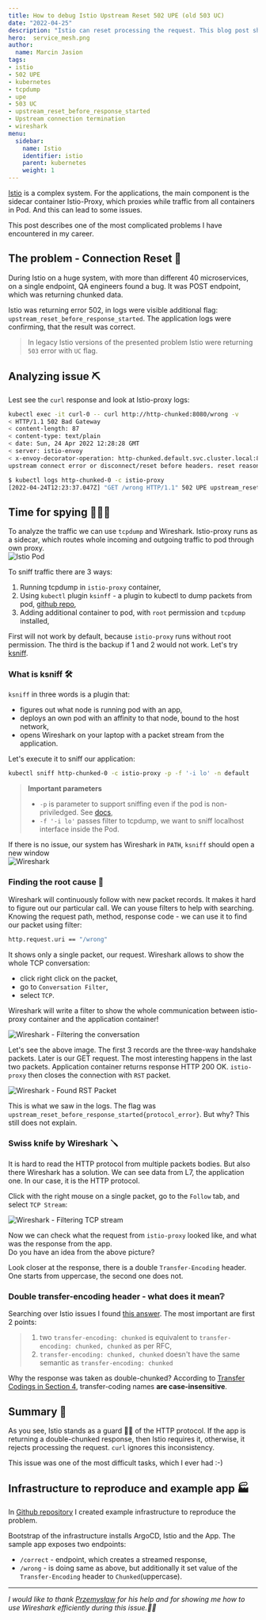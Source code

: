 ```yaml
---
title: How to debug Istio Upstream Reset 502 UPE (old 503 UC)
date: "2022-04-25"
description: "Istio can reset processing the request. This blog post shows how to analyze the issue if logs does not help"
hero:  service_mesh.png
author:
  name: Marcin Jasion
tags:
- istio
- 502 UPE
- kubernetes
- tcpdump
- upe
- 503 UC
- upstream_reset_before_response_started 
- Upstream connection termination
- wireshark
menu:
  sidebar:
    name: Istio
    identifier: istio
    parent: kubernetes
    weight: 1
---
```


[Istio](https://istio.io) is a complex system. For the applications, the main component is the sidecar container Istio-Proxy, which proxies while traffic from all containers in Pod. And this can lead to some issues.

This post describes one of the most complicated problems I have encountered in my career.

## The problem - Connection Reset 🐛

During Istio on a huge system, with more than different 40 microservices, on a single endpoint, QA engineers found a bug. It was POST endpoint, which was returning chunked data.

Istio was returning error 502, in logs were visible additional flag: `upstream_reset_before_response_started`. The application logs were confirming, that the result was correct.

> In legacy Istio versions of the presented problem Istio were returning `503` error with `UC` flag.

## Analyzing issue ⛏️

Lest see the  `curl` response and look at Istio-proxy logs:

```bash
kubectl exec -it curl-0 -- curl http://http-chunked:8080/wrong -v
< HTTP/1.1 502 Bad Gateway
< content-length: 87
< content-type: text/plain
< date: Sun, 24 Apr 2022 12:28:28 GMT
< server: istio-envoy
< x-envoy-decorator-operation: http-chunked.default.svc.cluster.local:8080/*
upstream connect error or disconnect/reset before headers. reset reason: protocol error

$ kubectl logs http-chunked-0 -c istio-proxy
[2022-04-24T12:23:37.047Z] "GET /wrong HTTP/1.1" 502 UPE upstream_reset_before_response_started{protocol_error} - "-" 0 87 1001 - "-" "curl/7.80.0" "3987a4cb-2e0e-4de6-af66-7e3447600c73" "http-chunked:8080" "10.244.0.17:8080" inbound|8080|| 127.0.0.6:39063 10.244.0.17:8080 10.244.0.14:35500 - default
```

## Time for spying 🕵🏻‍♂️

To analyze the traffic we can use `tcpdump` and Wireshark. Istio-proxy runs as a sidecar, which routes whole incoming and outgoing traffic to pod through own proxy.  
![Istio Pod](./istio-pod.png)

To sniff traffic there are 3 ways:

1. Running tcpdump in `istio-proxy` container,
2. Using `kubectl` plugin `ksinff`  - a plugin to kubectl to dump packets from pod, [github repo](https://github.com/eldadru/ksniff),
3. Adding additional container to pod, with `root` permission and `tcpdump`  installed,

First will not work by default, because `istio-proxy` runs without root permission. The third is the backup if 1 and 2 would not work. Let's try [ksniff](https://github.com/eldadru/ksniff).

### What is ksniff 🛠️

`ksniff` in three words is a plugin that:

* figures  out what node is running pod with an app,
* deploys an own pod with an affinity to that node, bound to the host network,
* opens Wireshark on your laptop with a packet stream from the application.  

Let's execute it to sniff our application:

```bash
kubectl sniff http-chunked-0 -c istio-proxy -p -f '-i lo' -n default
```

> **Important parameters**
>
> * `-p` is parameter to support sniffing even if the pod is non-priviledged. See [docs](https://github.com/eldadru/ksniff#non-privileged-and-scratch-pods),  
> * `-f '-i lo'` passes filter to tcpdump, we want to sniff localhost interface inside the Pod.

If there is no issue, our system has Wireshark in `PATH`, `ksniff` should open a new window  
![Wireshark](./wireshark_init.png)

### Finding the root cause 🔎

Wireshark will continuously follow with new packet records. It makes it hard to figure out our particular call. We can youse filters to help with searching. Knowing the request path, method, response code - we can use it to find our packet using filter:

```bash
http.request.uri == "/wrong"
```

It shows only a single packet, our request. Wireshark allows to show the whole TCP conversation:

* click right click on the packet,
* go to `Conversation Filter`,
* select `TCP`.
  
Wireshark will write a filter to show the whole communication between istio-proxy container and the application container!

![Wireshark - Filtering the conversation](./wireshark_convesation_filter.png)

Let's see the above image. The first 3 records are the three-way handshake packets. Later is our GET request.  The most interesting happens in the last two packets. Application container returns response HTTP 200 OK. `istio-proxy` then closes the connection with `RST` packet.

![Wireshark - Found RST Packet](./app_reset.png)

This is what we saw in the logs. The flag was `upstream_reset_before_response_started{protocol_error}`. But why? This still does not explain.

### Swiss knife by Wireshark 🪛

It is hard to read the HTTP protocol from multiple packets bodies. But also there Wireshark has a solution. We can see data from L7, the application one. In our case, it is the HTTP protocol.

Click with the right mouse on a single packet, go to the `Follow` tab, and select `TCP Stream`:

![Wireshark - Filtering TCP stream](./wireshark_tcp_stream.png)

Now we can check what the request from `istio-proxy` looked like, and what was the response from the app.  
Do you have an idea from the above picture?

Look closer at the response, there is a double `Transfer-Encoding` header. One starts from uppercase, the second one does not.

### Double transfer-encoding header - what does it mean❔

Searching over Istio issues I found [this answer](https://github.com/istio/istio/issues/24753#issuecomment-656380098). The most important are first 2 points:

> 1. two `transfer-encoding: chunked` is equivalent to `transfer-encoding: chunked, chunked` as per RFC,
> 2. `transfer-encoding: chunked, chunked` doesn't have the same semantic as `transfer-encoding: chunked`

Why the response was taken as double-chunked? According to [Transfer Codings in Section 4](https://datatracker.ietf.org/doc/html/rfc7230#section-4), transfer-coding names **are case-insensitive**.

## Summary 📓

As you see, Istio stands as a guard 👮‍♂️ of the HTTP protocol. If the app is returning a double-chunked response, then Istio requires it, otherwise, it rejects processing the request. `curl` ignores this inconsistency.

This issue was one of the most difficult tasks, which I ever had :-)

## Infrastructure to reproduce and example app 🏭

In [Github repository](https://github.com/mjasion/istio-upstream-reset) I created example infrastructure to reproduce the problem.

Bootstrap of the infrastructure installs ArgoCD, Istio and the App. The sample app exposes two endpoints:

* `/correct` - endpoint, which creates a streamed response,
* `/wrong` - is doing same as above, but additionally it set value of the `Transfer-Encoding` header to `Chunked`(uppercase).

---
_I would like to thank [Przemysław](https://www.linkedin.com/in/przemyslaw-ozimkiewicz/) for his help and for showing me how to use Wireshark efficiently during this issue.🤝🏻_
